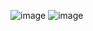 ![image](https://github.com/ArtemiePirnau/phone-shop/assets/92051961/6f6fd224-66b3-4b9d-8774-344f1a3b2bd7)
![image](https://github.com/ArtemiePirnau/phone-shop/assets/92051961/3b9980b5-bd83-47cd-a424-14f38d659abe)

